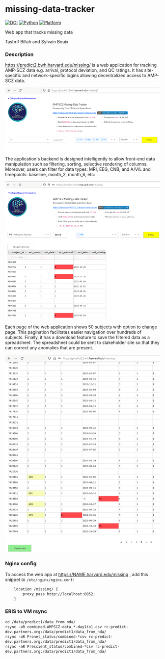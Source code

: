 # missing-data-tracker

[![DOI](https://zenodo.org/badge/DOI/10.5281/zenodo.13151571.svg)](https://doi.org/10.5281/zenodo.13151571) [![Python](https://img.shields.io/badge/Python-3.9-green.svg)]() [![Platform](https://img.shields.io/badge/Platform-linux--64-orange.svg)]()

Web app that tracks missing data

Tashrif Billah and Sylvain Bouix


### Description

https://predict2.bwh.harvard.edu/missing/ is a web application for tracking AMP-SCZ data e.g. arrival, protocol deviation, and QC ratings. It has site-specific and network-specific logins allowing decentralized access to AMP-SCZ data.

![](home.png)

The application's backend is designed intelligently to allow front-end data manipulation such as filtering, sorting, selective rendering of columns. Moreover, users can filter for data types: MRI, EEG, CNB, and A/V/L and timepoints: baseline, month_2, month_6, etc:

![](filters.png)

Each page of the web application shows 50 subjects with option to change page. This pagination facilitates easier navigation over hundreds of subjects. Finally, it has a download feature to save the filtered data as a spreadsheet. The spreadsheet could be sent to stakeholder site so that they can correct any anomalies that are present.

![](download.png)


### Nginx config

To access the web app at https://NAME.harvard.edu/missing , add this snippet to `/etc/nginx/nginx.conf`:

```
    location /missing/ {
        proxy_pass http://localhost:8052;
    }
```


### ERIS to VM rsync

```
cd /data/predict1/data_from_nda/
rsync -aR combined-AMPSCZ-data_*-day1to1.csv rc-predict-dev.partners.org:/data/predict1/data_from_nda/
rsync -aR Pronet_status/combined-*csv rc-predict-dev.partners.org:/data/predict1/data_from_nda/
rsync -aR Prescient_status/combined-*csv rc-predict-dev.partners.org:/data/predict1/data_from_nda/
```


